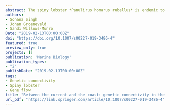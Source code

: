 ```yaml
---
abstract: The spiny lobster *Panulirus homarus rubellus* is endemic to the Southwest Indian Ocean, where it inhabits a narrow continental shelf between an exposed coast and the upper reaches of the strong western-boundary Agulhas Current. Long-lived phyllosoma larvae released in this dynamic ocean environment have an uncertain fate—they can be retained over the shelf by sub-mesoscale processes, dispersed downstream along the coast or across the Mozambique Channel, or become entrained in the Agulhas Current, and presumably lost. To assess gene flow and population genetic structure, we analyzed mitochondrial cytochrome oxidase subunit 1 and hypervariable control region sequences, and 19 nuclear microsatellite loci obtained from lobsters collected at nine sites in eastern South Africa, Mozambique and southeast Madagascar. Clustering analyses confirmed genetic connectivity among all populations, and gene flow patterns supported the hypothesis that nearshore processes, such as lee eddies and counter currents, retain some phyllosomas over the shelf; whereas, net gene flow direction was moderate towards the southwest. The Mozambique Channel did not impede contemporary gene flow from Madagascar to the African shelf, but return gene flow was rare. Different marker types showed contrasting gene flow patterns during contemporary and evolutionary periods, when Pleistocene glacial/interglacial cycles would have affected sea level, ocean currents and dispersal patterns. Despite genetic connectivity and the importance of local recruitment, recent gene flow suggests an ancillary source/sink dynamic concordant with the prevailing southwesterly direction of boundary currents at the shelf-edge—a factor to consider in regional fisheries and conservation strategies.
authors:
- Sohana Singh
- Johan Groeneveld
- Sandi Willows-Munro
Date: "2019-02-13T00:00:00Z"
doi: "https://doi.org/10.1007/s00227-019-3486-4"
featured: true
preview_only: true
projects: []
publication: 'Marine Biology'
publication_types:
- "2"
publishDate: "2019-02-13T00:00:00Z"
tags:
- Genetic connectivity
- Spiny lobster
- Gene flow
title: "Between the current and the coast: genetic connectivity in the spiny lobster Panulirus homarus rubellus, despite potential barriers to gene flow"
url_pdf: "https://link.springer.com/article/10.1007/s00227-019-3486-4"
---
```


